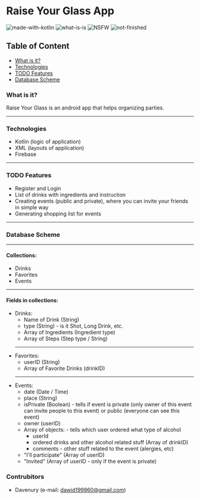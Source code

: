 # Raise Your Glass App

![made-with-kotlin](https://img.shields.io/badge/Main%20language-Kotlin-orange) ![what-is-is](https://img.shields.io/badge/What%20is%20it-Android%20App-green) ![NSFW](https://img.shields.io/badge/NSFW-+18%20/%20+21:%20Alcohol-informational) ![not-finished](https://img.shields.io/badge/finished-NO-critical)

## Table of Content
* [What is it?](#what-is-it)
* [Technologies](#technologies)
* [TODO Features](#todo-features)
* [Database Scheme](#database-scheme)

### What is it?
Raise Your Glass is an android app that helps organizing parties.

---

### Technologies
* Kotlin (logic of application)
* XML (layouts of application)
* Firebase

---

### TODO Features
* Register and Login
* List of drinks with ingredients and instruction
* Creating events (public and private), where you can invite your friends in simple way
* Generating shopping list for events

---

### Database Scheme
---
#### Collections:
  * Drinks
  * Favorites
  * Events
---
 
#### Fields in collections:

  * Drinks:
    * Name of Drink (String)
    * type (String) - is it Shot, Long Drink, etc.
    * Array of Ingredients (Ingredient type)
    * Array of Steps (Step type / String)
    ---
  * Favorites:
    * userID (String)
    * Array of Favorite Drinks (drinkID)
    ---
  * Events:
    * date (Date / Time)
    * place (String)
    * isPrivate (Boolean) - tells if event is private (only owner of this event can invite people to this event) or public (everyone can see this event)
    * owner (userID)
    * Array of objects: - tells which user ordered what type of alcohol
      * userId
      * ordered drinks and other alcohol related stuff (Array of drinkID)
      * comments - other stuff related to the event (alergies, etc)
    * "I'll participate" (Array of userID)
    * "Invited" (Array of userID - only if the event is private)
    
### Contrubitors
* Davenury (e-mail: dawid199960@gmail.com)
